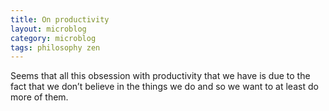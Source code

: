 ```yaml
---
title: On productivity
layout: microblog
category: microblog
tags: philosophy zen
---
```


Seems that all this obsession with productivity that we have is due to the fact that we don’t believe in the things we do and so we want to at least do more of them.

